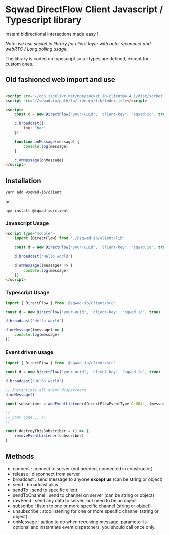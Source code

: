 # Sqwad DirectFlow Client Javascript / Typescript library

Instant bidirectional interactions made easy !


*Note: we use socket.io library for client layer with auto-reconnect and webRTC / Long polling usage.*

The library is coded on typescript so all types are defined, except for custom ones.

## Old fashioned web import and use

```html

<script src="//cdn.jsdelivr.net/npm/socket.io-client@4.4.1/dist/socket.io.min.js"></script>
<script src="//sqwad.io/path/to/library/lib/index.js"></script>

<script>
    const c = new DirectFlow('your-uuid', 'client-key', 'sqwad.io', true)

    c.broadcast({
        foo: 'bar'
    })

    function onMessage(message) {
        console.log(message)
    }

    c.onMessage(onMessage)
</script>
```

## Installation

```shell
yarn add @sqwad-io/client
```

or

```shell
npm install @sqwad-io/client
```

### Javascript Usage

```html
<script type="module">
    import {DirectFlow} from './@sqwad-io/client/lib'

    const d = new DirectFlow('your-uuid', 'client-key', 'sqwad.io', true)

    d.broadcast('Hello world')

    d.onMessage((message) => {
        console.log(message)
    })
</script>
```

### Typescript Usage

```typescript
import { DirectFlow } from '@sqwad-io/client/src'

const d = new DirectFlow('your-uuid', 'client-key', 'sqwad.io', true)

d.broadcast('Hello world')

d.onMessage((message) => {
    console.log(message)
})
```

### Event driven usage


```typescript
import { DirectFlow } from '@sqwad-io/client/src'

const d = new DirectFlow('your-uuid', 'client-key', 'sqwad.io', true)

d.broadcast('Hello world')

// Instantiate all event dispatchers
d.onMessage()

const subscriber = addEventListener(DirectFlowEventType.GLOBAL, (message) => console.log(message))

//
// your code... //
//

const destroyThisSubscriber = () => {
    removeEventListener(subscriber)
} 
```

## Methods

- connect : connect to server (not needed, connected in constructor)
- release : disconnect from server
- broadcast : send message to anyone **except us** (can be string or object)
- send : broadcast alias
- sendTo : send to specific client
- sendToChannel : send to channel on server (can be string or object)
- rawSend : send any data to server, but need to be an object
- subscribe : listen to one or more specific channel (string or object)
- unsubscribe : stop listening for one or more specific channel (string or object)
- onMessage : action to do when receiving message, parameter is optional and instantiate event dispatchers, you should
  call once only.
